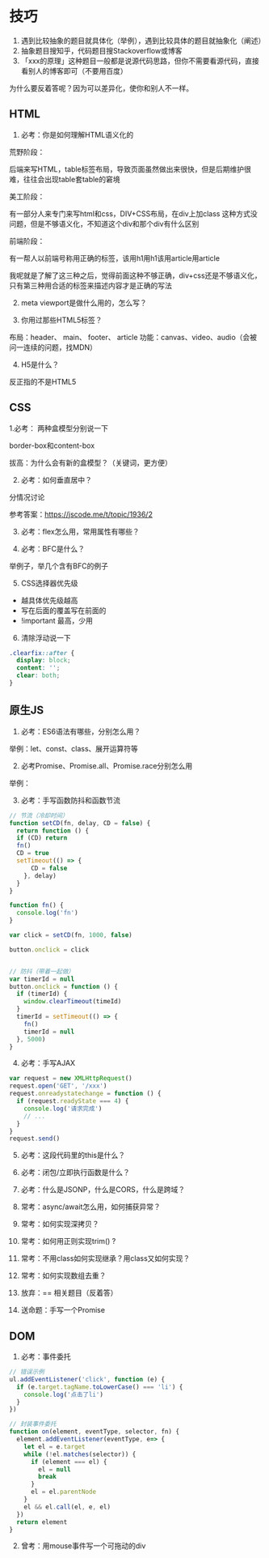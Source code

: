 # 技巧

1. 遇到比较抽象的题目就具体化（举例），遇到比较具体的题目就抽象化（阐述）
2. 抽象题目搜知乎，代码题目搜Stackoverflow或博客
3. 「xxx的原理」这种题目一般都是说源代码思路，但你不需要看源代码，直接看别人的博客即可（不要用百度）

为什么要反着答呢？因为可以差异化，使你和别人不一样。

## HTML

1. 必考：你是如何理解HTML语义化的

荒野阶段：

后端来写HTML，table标签布局，导致页面虽然做出来很快，但是后期维护很难，往往会出现table套table的窘境

美工阶段：

有一部分人来专门来写html和css，DIV+CSS布局，在div上加class
这种方式没问题，但是不够语义化，不知道这个div和那个div有什么区别

前端阶段：

有一帮人以前端号称用正确的标签，该用h1用h1该用article用article

我呢就是了解了这三种之后，觉得前面这种不够正确，div+css还是不够语义化，只有第三种用合适的标签来描述内容才是正确的写法


2. meta viewport是做什么用的，怎么写？


3. 你用过那些HTML5标签？

布局：header、 main、 footer、 article
功能：canvas、video、audio（会被问一连续的问题，找MDN）

4. H5是什么？

反正指的不是HTML5


## CSS

1.必考： 两种盒模型分别说一下

border-box和content-box

拔高：为什么会有新的盒模型？（关键词，更方便）

2. 必考：如何垂直居中？

分情况讨论

参考答案：https://jscode.me/t/topic/1936/2

3. 必考：flex怎么用，常用属性有哪些？


4. 必考：BFC是什么？

举例子，举几个含有BFC的例子

5. CSS选择器优先级

- 越具体优先级越高
- 写在后面的覆盖写在前面的
- !important 最高，少用

6. 清除浮动说一下

```css
.clearfix::after {
  display: block;
  content: '';
  clear: both;
}
```


## 原生JS

1. 必考：ES6语法有哪些，分别怎么用？

举例：let、const、class、展开运算符等

2. 必考Promise、Promise.all、Promise.race分别怎么用

举例：

3. 必考：手写函数防抖和函数节流

```js
// 节流（冷却时间）
function setCD(fn, delay, CD = false) {
  return function () {
  if (CD) return
  fn()
  CD = true
  setTimeout(() => {
      CD = false
    }, delay)
  }
}

function fn() {
  console.log('fn')
}

var click = setCD(fn, 1000, false)

button.onclick = click


// 防抖（带着一起做）
var timerId = null
button.onclick = function () {
  if (timerId) {
    window.clearTimeout(timeId)
  } 
  timerId = setTimeout(() => {
    fn()
    timerId = null
  }, 5000)
}
```

4. 必考：手写AJAX

```ts
var request = new XMLHttpRequest()
request.open('GET', '/xxx')
request.onreadystatechange = function () {
  if (request.readyState === 4) {
    console.log('请求完成')
    // ...
  }
}
request.send()
```

5. 必考：这段代码里的this是什么？

6. 必考：闭包/立即执行函数是什么？

7. 必考：什么是JSONP，什么是CORS，什么是跨域？

8. 常考：async/await怎么用，如何捕获异常？

9. 常考：如何实现深拷贝？

10. 常考：如何用正则实现trim() ?

11. 常考：不用class如何实现继承？用class又如何实现？

12. 常考：如何实现数组去重？

13. 放弃：== 相关题目（反着答）

14. 送命题：手写一个Promise


## DOM 

1. 必考：事件委托

```js
// 错误示例
ul.addEventListener('click', function (e) {
  if (e.target.tagName.toLowerCase() === 'li') {
    console.log('点击了li')
  }
})

// 封装事件委托
function on(element, eventType, selector, fn) {
  element.addEventListener(eventType, e=> {
    let el = e.target
    while (!el.matches(selector)) {
      if (element === el) {
        el = null
        break
      }
      el = el.parentNode
    }
    el && el.call(el, e, el)
  })
  return element
}
```

2. 曾考：用mouse事件写一个可拖动的div





